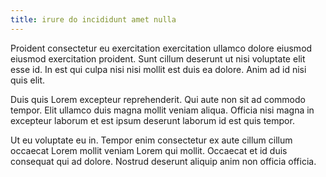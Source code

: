 ```yaml
---
title: irure do incididunt amet nulla
---
```


Proident consectetur eu exercitation exercitation ullamco dolore eiusmod eiusmod exercitation proident. Sunt cillum deserunt ut nisi voluptate elit esse id. In est qui culpa nisi nisi mollit est duis ea dolore. Anim ad id nisi quis elit.

Duis quis Lorem excepteur reprehenderit. Qui aute non sit ad commodo tempor. Elit ullamco duis magna mollit veniam aliqua. Officia nisi magna in excepteur laborum et est ipsum deserunt laborum id est quis tempor.

Ut eu voluptate eu in. Tempor enim consectetur ex aute cillum cillum occaecat Lorem mollit veniam Lorem qui mollit. Occaecat et id duis consequat qui ad dolore. Nostrud deserunt aliquip anim non officia officia.